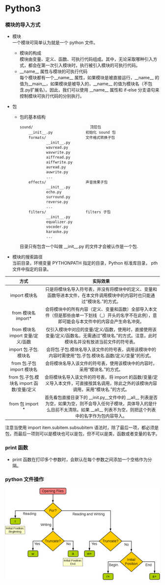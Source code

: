 # Python3

### 模块的导入方式
* 模块 <br />
一个模块可简单认为就是一个 python 文件。
    * 模块的构成 <br />
    模块由变量、定义、函数、可执行代码组成。其中，无论采取哪种引入方式，都会在第一次引入模块时，执行被引入模块的可执行代码。
    * \_\_name\_\_ 属性与模块的可执行代码 <br />
    每个模块都有一个\_\_name\_\_ 属性，如果模块是被直接运行，\_\_name\_\_ 的值为\_\_main\_\_，如果模块是被导入的，\_\_name\_\_ 的值为模块名（不包含.py扩展名）。因此，我们可以使用 \_\_name\_\_ 属性和 if-else 分支语句来控制模块可执行代码的分别执行。
    
* 包
    * 包的基本结构
        ```
        sound/                          顶层包
            __init__.py               初始化 sound 包
            formats/                  文件格式转换子包
                    __init__.py
                    wavread.py
                    wavwrite.py
                    aiffread.py
                    aiffwrite.py
                    auread.py
                    auwrite.py
                    ...
            effects/                  声音效果子包
                    __init__.py
                    echo.py
                    surround.py
                    reverse.py
                    ...
            filters/                  filters 子包
                    __init__.py
                    equalizer.py
                    vocoder.py
                    karaoke.py
                    ...
        ```
        目录只有包含一个叫做 \_\_init\_\_.py 的文件才会被认作是一个包.
* 模块的搜索路径 <br />
当前目录，环境变量 PYTHONPATH 指定的目录，Python 标准库目录， pth 文件中指定的目录。

| 方式 | 实际效果|
| :-: | :-: |
| import 模块名 | 只是将模块名导入符号表，并没有将模块中的定义、变量和函数导进本文件，在本文件调用模块中的内容时也只能通过“模块名.”的方式。 |
| from 模块名 import* | 会将模块中的所有内容（定义、变量和函数）全部导入本文件（但是那些由单一下划线（_）开头的名字不在此例），意即可能会与本文件中的内容会产生命名冲突。 |
| from 模块名 import 变量/定义/函数  | 仅引入模块中对应的变量/定义/函数，使用时，直接使用该变量/定义/函数名，无需通过“模块名.”的方式。注意，此时模块名并没有放进当前文件的符号表。 |
| import 包.子包.模块名 | 会将包.子包.模块名导入该文件的符号表，调用该模块中的内容时需使用“包.子包.模块名.函数/定义/变量”的形式。 |
| from 包.子包 import 模块名 | 会将模块名导入该文件的符号表，使用该模块中的内容时，采用“模块名.”的方式。 |
| from 包.子包.模块名 import 函数/变量/定义 | 会将模块名导入该文件的符号表，将 import 的函数/变量/定义导入本文件，可直接按其名调用，除此之外的该模块内容调用，采用“模块名.”的方式。 |
| from 包 import * | 首先看包直接目录下的 \_\_init.py\_\_文件中的 \_\_all\_\_ 列表是否为空，如果为空，则不会导入任何子模块，具体导入的是什么目前不太清除。如果 \_\_all\_\_ 列表不为空，则把这个列表中的名字作为包内容导入。 |

注意当使用 import item.subitem.subsubitem 语法时，除了最后一项，都必须是包，而最后一项则可以是模块也可以是包，但不可以是类，函数或者变量的名字。


### print 函数
* print 函数在打印多个参数时，会默认在每个参数之间添加一个空格作为分隔。

### python 文件操作
![FileOperationInPython](Python_Use_media/FileOperationInPython.png)